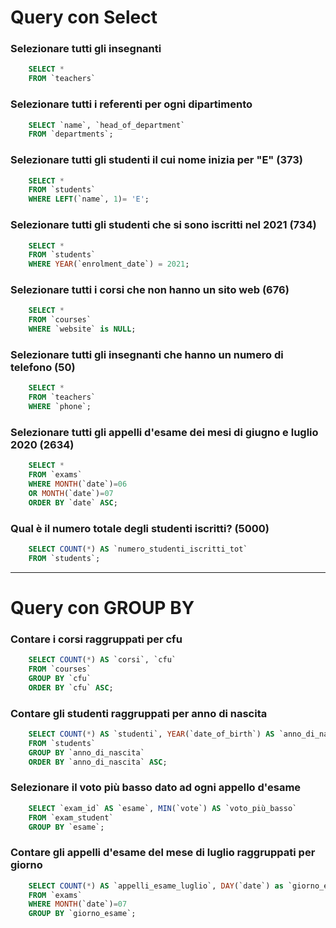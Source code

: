 # Query con Select

### Selezionare tutti gli insegnanti
```sql
    SELECT * 
    FROM `teachers`
```

### Selezionare tutti i referenti per ogni dipartimento
```sql
    SELECT `name`, `head_of_department`
    FROM `departments`;
```

### Selezionare tutti gli studenti il cui nome inizia per "E" (373)
```sql
    SELECT * 
    FROM `students`
    WHERE LEFT(`name`, 1)= 'E';
```

### Selezionare tutti gli studenti che si sono iscritti nel 2021 (734)
```sql
    SELECT *
    FROM `students` 
    WHERE YEAR(`enrolment_date`) = 2021;
```

### Selezionare tutti i corsi che non hanno un sito web (676)
```sql
    SELECT * 
    FROM `courses` 
    WHERE `website` is NULL;
```

### Selezionare tutti gli insegnanti che hanno un numero di telefono (50)
```sql
    SELECT * 
    FROM `teachers`
    WHERE `phone`;
```

### Selezionare tutti gli appelli d'esame dei mesi di giugno e luglio 2020 (2634)
```sql
    SELECT * 
    FROM `exams`
    WHERE MONTH(`date`)=06
    OR MONTH(`date`)=07
    ORDER BY `date` ASC;
```

### Qual è il numero totale degli studenti iscritti? (5000)
```sql
    SELECT COUNT(*) AS `numero_studenti_iscritti_tot`
    FROM `students`;
```
---

# Query con GROUP BY

### Contare i corsi raggruppati per cfu
```sql
    SELECT COUNT(*) AS `corsi`, `cfu` 
    FROM `courses`
    GROUP BY `cfu`
    ORDER BY `cfu` ASC;
```

### Contare gli studenti raggruppati per anno di nascita
```sql
    SELECT COUNT(*) AS `studenti`, YEAR(`date_of_birth`) AS `anno_di_nascita`
    FROM `students`
    GROUP BY `anno_di_nascita`
    ORDER BY `anno_di_nascita` ASC;
```

### Selezionare il voto più basso dato ad ogni appello d'esame
```sql
    SELECT `exam_id` AS `esame`, MIN(`vote`) AS `voto_più_basso`
    FROM `exam_student`
    GROUP BY `esame`;
```

### Contare gli appelli d'esame del mese di luglio raggruppati per giorno
```sql
    SELECT COUNT(*) AS `appelli_esame_luglio`, DAY(`date`) as `giorno_esame`
    FROM `exams`
    WHERE MONTH(`date`)=07
    GROUP BY `giorno_esame`;
```